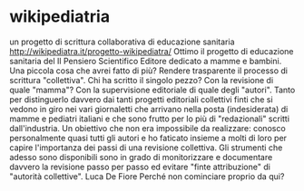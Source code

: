 # wikipediatria
un progetto di scrittura collaborativa di educazione sanitaria 
http://wikipediatra.it/progetto-wikipediatra/
Ottimo il progetto di educazione sanitaria del Il Pensiero Scientifico Editore dedicato a mamme e bambini.
Una piccola cosa che avrei fatto di più? Rendere trasparente il processo di scrittura "collettiva".
Chi ha scritto il singolo pezzo? Con la revisione di quale "mamma"? 
Con la supervisione editoriale di quale degli "autori". Tanto per distinguerlo davvero dai tanti progetti editoriali collettivi finti che si vedono in giro nei vari giornaletti che arrivano nella posta (indesiderata) di mamme e pediatri italiani e che sono frutto per lo più di "redazionali" scritti dall'industria.
Un obiettivo che non era impossibile da realizzare: conosco personalmente quasi tutti gli autori e ho faticato insieme a molti di loro per capire l'importanza dei passi di una revisione collettiva.
Gli strumenti che adesso sono disponibili sono in grado di monitorizzare e documentare davvero la revisione passo per passo ed evitare "finte attribuzione" di "autorità collettive".
Luca De Fiore Perché non cominciare proprio da qui?
